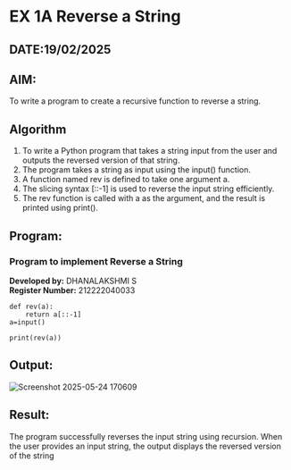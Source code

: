 # EX 1A Reverse a String
## DATE:19/02/2025
## AIM:
To write a program to create a recursive function to reverse a string.

## Algorithm
1. To write a Python program that takes a string input from the user and outputs the reversed version of that string.
2. The program takes a string as input using the input() function. 
3. A function named rev is defined to take one argument a.
4. The slicing syntax [::-1] is used to reverse the input string efficiently. 
5. The rev function is called with a as the argument, and the result is printed using print(). 

## Program:
### Program to implement Reverse a String  
**Developed by:** DHANALAKSHMI S  
**Register Number:** 212222040033

```
def rev(a):
    return a[::-1]
a=input()

print(rev(a))

```
## Output:
![Screenshot 2025-05-24 170609](https://github.com/user-attachments/assets/3b508122-9622-4864-a78b-55d7ad445898)

## Result:
The program successfully reverses the input string using recursion. When the user provides an input string, the output displays the reversed version of the string
